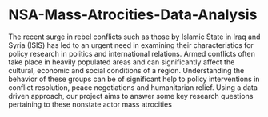 # NSA-Mass-Atrocities-Data-Analysis
The recent surge in rebel conflicts such as those by Islamic State in Iraq and Syria (ISIS) has led to an urgent
need in examining their characteristics for policy research in politics and international relations. Armed
conflicts often take place in heavily populated areas and can significantly affect the cultural, economic and
social conditions of a region. Understanding the behavior of these groups can be of significant help to policy
interventions in conflict resolution, peace negotiations and humanitarian relief. Using a data driven approach,
our project aims to answer some key research questions pertaining to these nonstate actor mass atrocities
